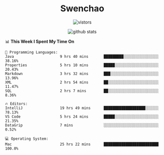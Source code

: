 <h1 align="center">Swenchao</h3>

<p align="center">
  <img src="https://visitor-badge.glitch.me/badge?page_id=Swenchao" alt="vistors" />
</p>

<p align="center">
  <img src="https://github-readme-stats.vercel.app/api?username=Swenchao&count_private=true&show_icons=true&theme=vue-dark&hide_title=true" alt="github stats" />
</p>

<!--START_SECTION:waka-->
📊 **This Week I Spent My Time On** 

```text
💬 Programming Languages: 
Java                     9 hrs 40 mins       █████████░░░░░░░░░░░░░░░░   38.16% 
Properties               5 hrs 10 mins       █████░░░░░░░░░░░░░░░░░░░░   20.43% 
Markdown                 3 hrs 32 mins       ███░░░░░░░░░░░░░░░░░░░░░░   13.96% 
XML                      2 hrs 54 mins       ██░░░░░░░░░░░░░░░░░░░░░░░   11.47% 
SQL                      2 hrs 7 mins        ██░░░░░░░░░░░░░░░░░░░░░░░   8.36%

🔥 Editors: 
IntelliJ                 19 hrs 49 mins      ███████████████████░░░░░░   78.13% 
VS Code                  5 hrs 24 mins       █████░░░░░░░░░░░░░░░░░░░░   21.35% 
DataGrip                 7 mins              ░░░░░░░░░░░░░░░░░░░░░░░░░   0.52%

💻 Operating System: 
Mac                      25 hrs 22 mins      █████████████████████████   100.0%

```


<!--END_SECTION:waka-->
